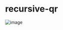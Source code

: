# recursive-qr
![image](https://user-images.githubusercontent.com/84909936/180763100-24a47ac5-a838-41fb-af28-163829885442.png)
